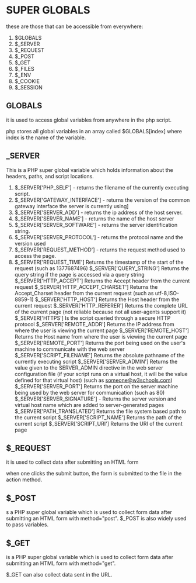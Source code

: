 # SUPER GLOBALS

these are those that can be accessible from everywhere:

1. $GLOBALS
2. $_SERVER
3. $_REQUEST
4. $_POST
5. $_GET
6. $_FILES
7. $_ENV
8. $_COOKIE
9. $_SESSION

## GLOBALS

it is used to access global variables from anywhere in the php script.

php stores all global variables in an array called $GLOBALS[index] where index is the name of the variable.

## _SERVER

This is a PHP super global variable which holds information about the headers, paths, and script locations.

1. $_SERVER['PHP_SELF'] - returns the filename of the currently executing script.
2. $_SERVER['GATEWAY_INTERFACE'] - returns the version  of the common gateway interface the server is currently using]
3. $_SERVER['SERVER_ADD'] - returns the ip address of the host server.
4. $_SERVER['SERVER_NAME'] - returns the name of the host server
5. $_SERVER['SERVER_SOFTWARE'] - returns the server identification string.
6. $_SERVER['SERVER_PROTOCOL'] - returns the protocol name and the version used
7. $_SERVER['REQUEST_METHOD'] - returns the request method used to access the page.
8. $_SERVER['REQUEST_TIME']	Returns the timestamp of the start of the request (such as 1377687496)
$_SERVER['QUERY_STRING']	Returns the query string if the page is accessed via a query string
$_SERVER['HTTP_ACCEPT']	Returns the Accept header from the current request
$_SERVER['HTTP_ACCEPT_CHARSET']	Returns the Accept_Charset header from the current request (such as utf-8,ISO-8859-1)
$_SERVER['HTTP_HOST']	Returns the Host header from the current request
$_SERVER['HTTP_REFERER']	Returns the complete URL of the current page (not reliable because not all user-agents support it)
$_SERVER['HTTPS']	Is the script queried through a secure HTTP protocol
$_SERVER['REMOTE_ADDR']	Returns the IP address from where the user is viewing the current page
$_SERVER['REMOTE_HOST']	Returns the Host name from where the user is viewing the current page
$_SERVER['REMOTE_PORT']	Returns the port being used on the user's machine to communicate with the web server
$_SERVER['SCRIPT_FILENAME']	Returns the absolute pathname of the currently executing script
$_SERVER['SERVER_ADMIN']	Returns the value given to the SERVER_ADMIN directive in the web server configuration file (if your script runs on a virtual host, it will be the value defined for that virtual host) (such as someone@w3schools.com)
$_SERVER['SERVER_PORT']	Returns the port on the server machine being used by the web server for communication (such as 80)
$_SERVER['SERVER_SIGNATURE'] - Returns the server version and virtual host name which are added to server-generated pages
$_SERVER['PATH_TRANSLATED']	Returns the file system based path to the current script
$_SERVER['SCRIPT_NAME']	Returns the path of the current script
$_SERVER['SCRIPT_URI']	Returns the URI of the current page

## $_REQUEST

it is used to collect data after submitting an HTML form

when one clicks the submit button, the form is submitted to the file in the action method.

## $_POST

s a PHP super global variable which is used to collect form data after submitting an HTML form with method="post". $_POST is also widely used to pass variables.

## $_GET

 is a PHP super global variable which is used to collect form data after submitting an HTML form with method="get".

$_GET can also collect data sent in the URL.
